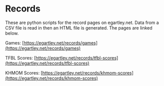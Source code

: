 # Records

These are python scripts for the record pages on egartley.net. Data from a CSV file is read in then an HTML file is generated. The pages are linked below.

Games: [https://egartley.net/records/games](https://egartley.net/records/games)

TFBL Scores: [https://egartley.net/records/tfbl-scores](https://egartley.net/records/tfbl-scores)

KHMOM Scores: [https://egartley.net/records/khmom-scores](https://egartley.net/records/khmom-scores)
